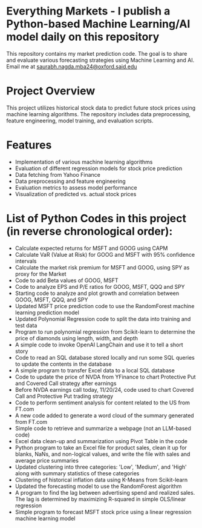 # Everything Markets - I publish a Python-based Machine Learning/AI model daily on this repository
This repository contains my market prediction code. The goal is to share and evaluate various forecasting strategies using Machine Learning and AI. Email me at saurabh.nagda.mba24@oxford.said.edu

# Project Overview
This project utilizes historical stock data to predict future stock prices using machine learning algorithms. The repository includes data preprocessing, feature engineering, model training, and evaluation scripts.

# Features
- Implementation of various machine learning algorithms
- Evaluation of different regression models for stock price prediction
- Data fetching from Yahoo Finance
- Data preprocessing and feature engineering
- Evaluation metrics to assess model performance
- Visualization of predicted vs. actual stock prices

# List of Python Codes in this project (in reverse chronological order):
- Calculate expected returns for MSFT and GOOG using CAPM
- Calculate VaR (Value at Risk) for GOOG and MSFT with 95% confidence intervals
- Calculate the market risk premium for MSFT and GOOG, using SPY as proxy for the Market
- Code to add Beta values of GOOG, MSFT
- Code to analyze EPS and P/E ratios for GOOG, MSFT, QQQ and SPY
- Starting code to analyze and plot growth and correlation between GOOG, MSFT, QQQ, and SPY
- Updated MSFT price prediction code to use the RandomForest machine learning prediction model
- Updated Polynomial Regression code to split the data into training and test data
- Program to run polynomial regression from Scikit-learn to determine the price of diamonds using length, width, and depth
- A simple code to invoke OpenAI LangChain and use it to tell a short story
- Code to read an SQL database stored locally and run some SQL queries to update the contents in the database
- A simple program to transfer Excel data to a local SQL database
- Code to update the price of NVDA from YFinance to chart Protective Put and Covered Call strategy after earnings
- Before NVDA earnings call today, 11/20/24, code used to chart Covered Call and Protective Put trading strategy
- Code to perform sentiment analysis for content related to the US from FT.com
- A new code added to generate a word cloud of the summary generated from FT.com
- Simple code to retrieve and summarize a webpage (not an LLM-based code)
- Excel data clean-up and summarization using Pivot Table in the code
- Python program to take an Excel file for product sales, clean it up for blanks, NaNs, and non-logical values, and write the file with sales and average price summaries
- Updated clustering into three categories: 'Low', 'Medium', and 'High' along with summary statistics of these categories
- Clustering of historical inflation data using K-Means from Scikit-learn
- Updated the forecasting model to use the RandomForest algorithm
- A program to find the lag between advertising spend and realized sales. The lag is determined by maximizing R-squared in simple OLS/linear regression
- Simple program to forecast MSFT stock price using a linear regression machine learning model
